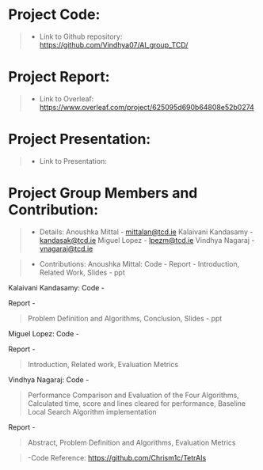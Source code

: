 # Project Code:
>- Link to Github repository:
https://github.com/Vindhya07/AI_group_TCD/

# Project Report:
>- Link to Overleaf:
https://www.overleaf.com/project/625095d690b64808e52b0274

# Project Presentation:
>- Link to Presentation:

# Project Group Members and Contribution:
>- Details:
Anoushka Mittal - mittalan@tcd.ie
Kalaivani Kandasamy - kandasak@tcd.ie
Miguel Lopez - lpezm@tcd.ie
Vindhya Nagaraj - vnagaraj@tcd.ie

>- Contributions:
Anoushka Mittal:
Code - 
Report - 
> Introduction,
> Related Work,
> Slides - ppt

Kalaivani Kandasamy:
Code - 

Report -
> Problem Definition and Algorithms,
> Conclusion,
> Slides - ppt

Miguel Lopez:
Code -

Report - 
> Introduction,
> Related work,
> Evaluation Metrics

Vindhya Nagaraj:
Code - 
> Performance Comparison and Evaluation of the Four Algorithms,
> Calculated time, score and lines cleared for performance,
> Baseline Local Search Algorithm implementation

Report - 
> Abstract,
> Problem Definition and Algorithms,
> Evaluation Metrics

>-Code Reference: https://github.com/Chrism1c/TetrAIs
